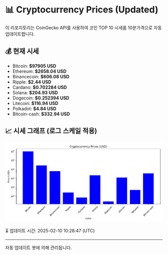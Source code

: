 
# 📊 Cryptocurrency Prices (Updated)

이 리포지토리는 CoinGecko API를 사용하여 코인 TOP 10 시세를 10분가격으로 자동 업데이트합니다.

## 💰 현재 시세
- Bitcoin: **$97905 USD**
- Ethereum: **$2658.04 USD**
- Binancecoin: **$606.08 USD**
- Ripple: **$2.44 USD**
- Cardano: **$0.702284 USD**
- Solana: **$204.93 USD**
- Dogecoin: **$0.252394 USD**
- Litecoin: **$116.94 USD**
- Polkadot: **$4.84 USD**
- Bitcoin-cash: **$332.94 USD**

## 📈 시세 그래프 (로그 스케일 적용)
![Crypto Prices](crypto_prices.png)

⏳ 업데이트 시간: 2025-02-10 10:28:47 (UTC)

---
자동 업데이트 봇에 의해 관리됩니다.
